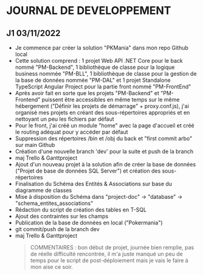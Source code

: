 # JOURNAL DE DEVELOPPEMENT

## J1 03/11/2022

- Je commence par créer la solution "PKMania" dans mon repo Github local
- Cette solution comprend : 1 projet Web API .NET Core pour le back nommé "PM-Backend", 1 bibliothèque de classe pour la logique business nommée "PM-BLL", 1 bibliothèque de classe pour la gestion de la base de données nommée "PM-DAL" et 1 projet Standalone TypeScript Angular Project pour la partie front nommé "PM-FrontEnd"
- Après avoir fait en sorte que les projets "PM-Backend" et "PM-Frontend" puissent être accessibles en même temps sur le même hébergement ("Définir les projets de démarrage" + proxy.conf.js), j'ai organisé mes projets en créant des sous-répertoires appropriés et en nettoyant un peu les fichiers par défaut
- Pour le front, j'ai créé un module "home" avec la page d'accueil et créé le routing adéquat pour y accéder par défaut
- Suppression des répertoires /bin et /obj du back et "first commit arbo" sur main Github
- Création d'une nouvelle branch 'dev' pour la suite et push de la branch
- maj Trello & Ganttproject
- Ajout d'un nouveau projet à la solution afin de créer la base de données ("Projet de base de données SQL Server") et création des sous-répertoires
- Finalisation du Schéma des Entités & Associations sur base du diagramme de classes
- Mise à disposition du Schéma dans "project-doc" -> "database" -> "schema_entites_associations"
- Rédaction du script de création des tables en T-SQL
- Ajout des contraintes sur les champs
- Publication de la base de données en local ("Pokermania")
- git commit/push de la branch dev
- maj Trello & Ganttproject
  > COMMENTAIRES : bon début de projet, journée bien remplie, pas de réelle difficulté rencontrée, il m'a juste manqué un peu de temps pour le script de post-déploiement mais je vais le faire à mon aise ce soir.
